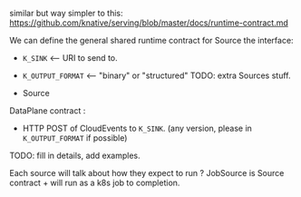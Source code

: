 similar but way simpler to this: https://github.com/knative/serving/blob/master/docs/runtime-contract.md

We can define the general shared runtime contract for Source the interface:

- `K_SINK` <-- URI to send to.
- `K_OUTPUT_FORMAT` <-- "binary" or "structured"
TODO: extra Sources stuff.
  
- Source 


DataPlane contract :

- HTTP POST of CloudEvents to `K_SINK`. (any version, please in `K_OUTPUT_FORMAT` if possible)

TODO: fill in details, add examples.


Each source will talk about how they expect to run ? JobSource is Source contract + will run as a k8s job to completion.  
